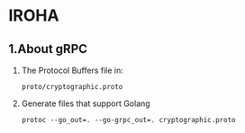 # IROHA

## 1.About gRPC

1. The Protocol Buffers file in:

    ```proto/cryptographic.proto```

2. Generate files that support Golang

    ```shell
    protoc --go_out=. --go-grpc_out=. cryptographic.proto
    ```
